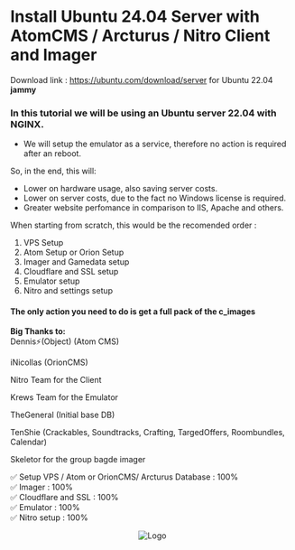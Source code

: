 # Install Ubuntu 24.04 Server with AtomCMS / Arcturus / Nitro Client and Imager
Download link : https://ubuntu.com/download/server for Ubuntu 22.04 **jammy**

### In this tutorial we will be using an Ubuntu server 22.04 with NGINX.  
- We will setup the emulator as a service, therefore no action is required after an reboot.

So, in the end, this will:

* Lower on hardware usage, also saving server costs.
* Lower on server costs, due to the fact no Windows license is required.
* Greater website perfomance in comparison to IIS, Apache and others.

When starting from scratch, this would be the recomended order :
1. VPS Setup
2. Atom Setup  or Orion Setup
3. Imager and Gamedata setup  
4. Cloudflare and SSL setup  
5. Emulator setup  
6. Nitro and settings setup

#### The only action you need to do is get a full pack of the c_images

**Big Thanks to:**  
Dennis⚡(Object) (Atom CMS)

iNicollas (OrionCMS)

Nitro Team for the Client

Krews Team for the Emulator  

TheGeneral (Initial base DB)  

TenShie (Crackables, Soundtracks, Crafting, TargedOffers, Roombundles, Calendar)  

Skeletor for the group bagde imager  

:white_check_mark: Setup VPS / Atom or OrionCMS/ Arcturus Database : 100%  
:white_check_mark: Imager : 100%  
:white_check_mark: Cloudflare and SSL : 100%  
:white_check_mark: Emulator : 100%  
:white_check_mark: Nitro setup : 100%

<div align="center">
<img src="https://i.imgur.com/Lzgqaei.png" alt="Logo"/>
</div>
